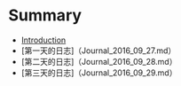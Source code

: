 # Summary

* [Introduction](README.md)
* [第一天的日志]（Journal_2016_09_27.md）
* [第二天的日志]（Journal_2016_09_28.md）
* [第三天的日志]（Journal_2016_09_29.md）

